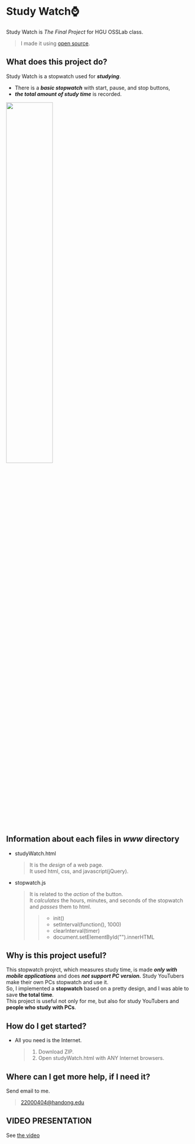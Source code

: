 # Study Watch⌚
Study Watch is _The Final Project_ for HGU OSSLab class.<br>
> I made it using [open source](https://myhappyman.tistory.com/21).

## What does this project do?
Study Watch is a stopwatch used for _**studying**_.<br>
* There is a _**basic stopwatch**_ with start, pause, and stop buttons, 
* _**the total amount of study time**_ is recorded.
<img src="https://user-images.githubusercontent.com/68910144/121761484-10479d00-cb6b-11eb-847b-0f0404ff6f35.png" width=50%; height=50%;>

## Information about each files in _www_ directory
* studyWatch.html
  > It is the _design_ of a web page.<br>
  > It used html, css, and javascript(jQuery).
* stopwatch.js
  > It is related to the _action_ of the button.<br>
  > It _calculates_ the hours, minutes, and seconds of the stopwatch and _passes_ them to html.
  >> - init()
  >> - setInterval(function(), 1000)
  >> - clearInterval(timer)
  >> - document.setElementById("").innerHTML

## Why is this project useful?
This stopwatch projrct, which measures study time, is made _**only with mobile applications**_ and does _**not support PC version.**_
Study YouTubers make their own PCs stopwatch and use it.<br>
So, I implemented a **stopwatch** based on a pretty design, and I was able to save **the total time**.<br>
This project is useful not only for me, but also for study YouTubers and **people who study with PCs**.

## How do I get started?
* All you need is the Internet.
  > 1. Download ZIP.
  > 2. Open studyWatch.html with ANY Internet browsers.

## Where can I get more help, if I need it?
Send email to me.
> 22000404@handong.edu

## VIDEO PRESENTATION
See [the video](https://youtu.be/gwhHm6dE1vE)
